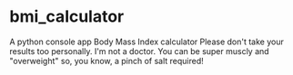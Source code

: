 # bmi_calculator
A python console app Body Mass Index calculator
Please don't take your results too personally.
I'm not a doctor. You can be super muscly and "overweight" so, you know, a pinch of salt required!
